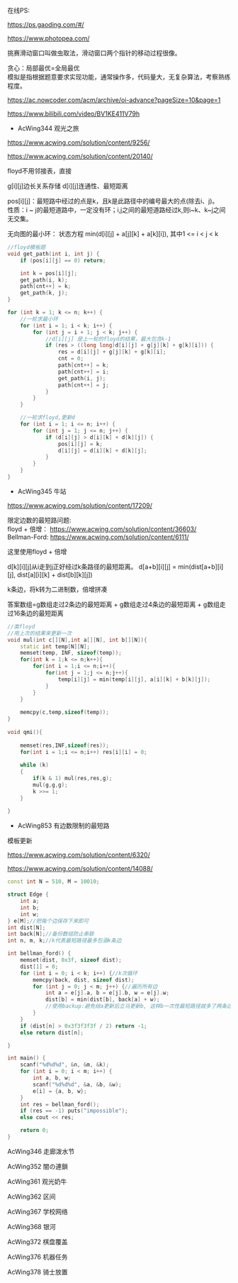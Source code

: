 
在线PS:
  
https://ps.gaoding.com/#/     
  
https://www.photopea.com/    


挑赛滑动窗口叫做虫取法，滑动窗口两个指针的移动过程很像。

贪心：局部最优=全局最优     
模拟是指根据题意要求实现功能，通常操作多，代码量大，无复杂算法，考察熟练程度。

https://ac.nowcoder.com/acm/archive/oi-advance?pageSize=10&page=1    

https://www.bilibili.com/video/BV1KE411V79h     

						   
- AcWing344 观光之旅

https://www.acwing.com/solution/content/9256/

https://www.acwing.com/solution/content/20140/

floyd不用邻接表，直接

g[i][j]边长关系存储
d[i][j]连通性、最短距离

pos[i][j]：最短路中经过的点是k，且k是此路径中的编号最大的点(除去i、j)。    
性质：i ~ j的最短道路中，一定没有环；i,j之间的最短道路经过k,则i~k、k~j之间无交集。   

无向图的最小环： 状态方程 min(d[i][j] + a[j][k] + a[k][i]), 其中1 <= i < j < k 

```cpp
//floyd模板题   
void get_path(int i, int j) {
    if (pos[i][j] == 0) return;

    int k = pos[i][j];
    get_path(i, k);
    path[cnt++] = k;
    get_path(k, j);
}

for (int k = 1; k <= n; k++) {
	//一轮求最小环
	for (int i = 1; i < k; i++) {
		for (int j = i + 1; j < k; j++) {
			//d[i][j] 是上一轮的floyd的结果，最大包含k-1
			if (res > ((long long)d[i][j] + g[j][k] + g[k][i])) {
				res = d[i][j] + g[j][k] + g[k][i];
				cnt = 0;
				path[cnt++] = k;
				path[cnt++] = i;
				get_path(i, j);
				path[cnt++] = j;
			}
		}
	}

	//一轮求floyd,更新d
	for (int i = 1; i <= n; i++) {
		for (int j = 1; j <= n; j++) {
			if (d[i][j] > d[i][k] + d[k][j]) {
				pos[i][j] = k;
				d[i][j] = d[i][k] + d[k][j];
			}
		}
	}
}

```

- AcWing345 牛站

https://www.acwing.com/solution/content/17209/    

限定边数的最短路问题:    
floyd + 倍增： https://www.acwing.com/solution/content/36603/      
Bellman-Ford: https://www.acwing.com/solution/content/6111/    

 
这里使用floyd + 倍增

d[k][i][j]从i走到j正好经过k条路径的最短距离。
d[a+b][i][j] = min(dist[a+b][i][j], dist[a][i][k] + dist[b][k][j])

k条边，将k转为二进制数，倍增拼凑  

答案数组=g数组走过2条边的最短距离 + g数组走过4条边的最短距离 +  g数组走过16条边的最短距离     

```cpp
//类floyd
//用上次的结果来更新一次
void mul(int c[][N],int a[][N], int b[][N]){
    static int temp[N][N];
    memset(temp, INF, sizeof(temp));
    for(int k = 1;k <= n;k++){
        for(int i = 1;i <= n;i++){
            for(int j = 1;j <= n;j++){
                temp[i][j] = min(temp[i][j], a[i][k] + b[k][j]);
            }
        }
    }
 
    memcpy(c,temp,sizeof(temp));
}
 
void qmi(){
     
    memset(res,INF,sizeof(res));
    for(int i = 1;i <= n;i++) res[i][i] = 0;
 
    while (k)
    {
        if(k & 1) mul(res,res,g);
        mul(g,g,g);
        k >>= 1;
    }
 
}
```

- AcWing853 有边数限制的最短路

模板更新

https://www.acwing.com/solution/content/6320/ 

https://www.acwing.com/solution/content/14088/

```cpp
const int N = 510, M = 10010;

struct Edge {
    int a;
    int b;
    int w;
} e[M];//把每个边保存下来即可
int dist[N];
int back[N];//备份数组防止串联
int n, m, k;//k代表最短路径最多包涵k条边

int bellman_ford() {
    memset(dist, 0x3f, sizeof dist);
    dist[1] = 0;
    for (int i = 0; i < k; i++) {//k次循环
        memcpy(back, dist, sizeof dist);
        for (int j = 0; j < m; j++) {//遍历所有边
            int a = e[j].a, b = e[j].b, w = e[j].w;
            dist[b] = min(dist[b], back[a] + w);
            //使用backup:避免给a更新后立马更新b, 这样b一次性最短路径就多了两条边出来
        }
    }
    if (dist[n] > 0x3f3f3f3f / 2) return -1;
    else return dist[n];

}

int main() {
    scanf("%d%d%d", &n, &m, &k);
    for (int i = 0; i < m; i++) {
        int a, b, w;
        scanf("%d%d%d", &a, &b, &w);
        e[i] = {a, b, w};
    }
    int res = bellman_ford();
    if (res == -1) puts("impossible");
    else cout << res;

    return 0;
}

```


AcWing346 走廊泼水节


AcWing352 闇の連鎖


AcWing361 观光奶牛

AcWing362 区间


AcWing367 学校网络

AcWing368 银河

AcWing372 棋盘覆盖


AcWing376 机器任务

AcWing378 骑士放置



						   
						   
						   
